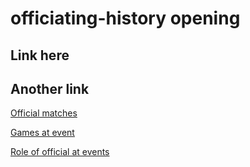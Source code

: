 # officiating-history opening

## Link here

## Another link

[Official matches](officials_v18.html)

[Games at event](official_at_events_v2.html)

[Role of official at events](officials_roles_v1.html)
